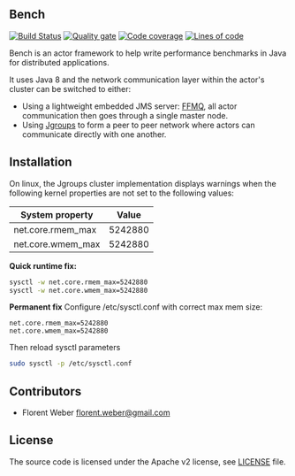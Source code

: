 ## Bench
[![Build Status](https://travis-ci.org/florentw/bench.svg?branch=master)](https://travis-ci.org/florentw/bench)
[![Quality gate](https://sonarqube.com/api/badges/gate?key=io.amaze%3Abench)](https://sonarqube.com/dashboard?id=io.amaze%3Abench)
[![Code coverage](https://sonarqube.com/api/badges/measure?key=io.amaze%3Abench&metric=coverage)](https://sonarqube.com/dashboard?id=io.amaze%3Abench)
[![Lines of code](https://sonarqube.com/api/badges/measure?key=io.amaze%3Abench&metric=ncloc)](https://sonarqube.com/dashboard?id=io.amaze%3Abench)

Bench is an actor framework to help write performance benchmarks in Java for distributed applications.

It uses Java 8 and the network communication layer within the actor's cluster can be switched to either:
- Using a lightweight embedded JMS server: [FFMQ](http://timewalker74.github.io/ffmq/), all actor communication then goes through a single master node.
- Using [Jgroups](http://www.jgroups.org/) to form a peer to peer network where actors can communicate directly with one another.

## Installation
On linux, the Jgroups cluster implementation displays warnings when the following kernel properties are not set to the following values:

System property  |Value 
-----------------|-------
net.core.rmem_max|5242880
net.core.wmem_max|5242880

**Quick runtime fix:**
```bash
sysctl -w net.core.rmem_max=5242880
sysctl -w net.core.wmem_max=5242880
```

**Permanent fix**
Configure /etc/sysctl.conf with correct max mem size:
```
net.core.rmem_max=5242880
net.core.wmem_max=5242880
```

Then reload sysctl parameters
```bash
sudo sysctl -p /etc/sysctl.conf
```

## Contributors
* Florent Weber <florent.weber@gmail.com>

## License
The source code is licensed under the Apache v2 license, see [LICENSE](./LICENSE) file.
